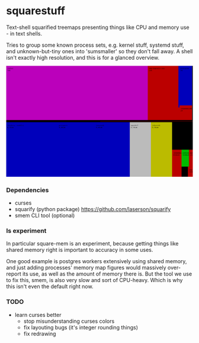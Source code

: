 # squarestuff

Text-shell squarified treemaps presenting things like CPU and memory use - in text shells.

Tries to group some known process sets, e.g. kernel stuff, systemd stuff, and unknown-but-tiny ones into 'sumsmaller' so they don't fall away. A shell isn't exactly high resolution, and this is for a glanced overview.

![CPU and memory, split in tmux](/screenshots/squarestuff.png?raw=true)

### Dependencies
- curses
- squarify (python package)   https://github.com/laserson/squarify
- smem CLI tool (optional)


### Is experiment
In particular square-mem is an experiment, because getting things like shared memory right is important to accuracy in some uses.

One good example is postgres workers extensively using shared memory, and just adding processes' memory map figures would massively over-report its use, as well as the amount of memory there is.  But the tool we use to fix this, smem, is also very slow and sort of CPU-heavy. Which is why this isn't even the default right now.

### TODO
- learn curses better
    - stop misunderstanding curses colors
    - fix layouting bugs (it's integer rounding things)
    - fix redrawing



